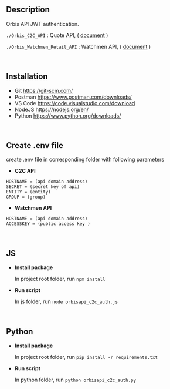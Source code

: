 ## **Description**

Orbis API JWT authentication.

`./Orbis_C2C_API` : Quote API, ( [document](https://viewtrade.dev/articles/5/orbis-api-authorization-scheme-computer-to-computer-c2c) )

`./Orbis_Watchmen_Retail_API` : Watchmen API, ( [document](https://viewtrade.dev/articles/11/watchmen-retail-api-authorization) )

<br>

## **Installation**

- Git https://git-scm.com/
- Postman https://www.postman.com/downloads/
- VS Code https://code.visualstudio.com/download
- NodeJS https://nodejs.org/en/
- Python https://www.python.org/downloads/

<br>

## **Create .env file**

create .env file in corresponding folder with following parameters

- **C2C API**

```
HOSTNAME = (api domain address)
SECRET = (secret key of api)
ENTITY = (entity)
GROUP = (group)
```

- **Watchmen API**

```
HOSTNAME = (api domain address)
ACCESSKEY = (public access key )
```

<br>

## **JS**

- **Install package**

  In project root folder, run `npm install`

- **Run script**

  In js folder, run `node orbisapi_c2c_auth.js`

<br>

## **Python**

- **Install package**

  In project root folder, run `pip install -r requirements.txt`

- **Run script**

  In python folder, run `python orbisapi_c2c_auth.py`
